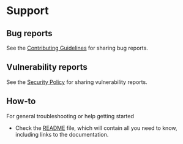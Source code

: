 # Support

## Bug reports

See the [Contributing Guidelines](contributing.md) for sharing bug reports.

## Vulnerability reports

See the [Security Policy](security.md) for sharing vulnerability reports.

## How-to

For general troubleshooting or help getting started
- Check the [README](readme.md) file, which will contain all you need to know, including links to the documentation.


